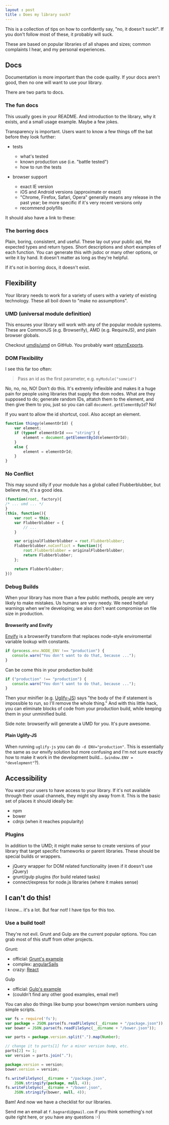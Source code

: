```yaml
---
layout : post
title : Does my library suck?
---
```

This is a collection of tips on how to confidently say, "no, it doesn't suck!".  If you don't follow most of these, it probably will suck.

These are based on popular libraries of all shapes and sizes; 
common complaints I hear, and my personal experiences.

## Docs

Documentation is more important than the code quality.  If your docs 
aren't good, then no one will want to use your library.

There are two parts to docs.

### The fun docs

This usually goes in your README.  And introduction to the library,
why it exists, and a small usage example.  Maybe a few jokes.

Transparency is important.  Users want to know a few things off the bat before they look further:

 - tests
   - what's tested
   - known production use (i.e. "battle tested")
   - how to run the tests

 - browser support
   - exact IE version
   - iOS and Android versions (approximate or exact)
   - "Chrome, Firefox, Safari, Opera" generally means any release in the past year; be more specific if it's very recent versions only
   - recommend polyfills

It should also have a link to these:

### The borring docs

Plain, boring, consistent, and useful.  These lay out your public api, 
the expected types and return types.  Short descriptions and short examples
of each function.  You can generate this with jsdoc or many other options,
or write it by hand.  It doesn't matter as long as they're helpful.

If it's not in borring docs, it doesn't exist.

## Flexibility

Your library needs to work for a variety of users with a variety 
of existing technology.  These all boil down to "make no assumptions".

### UMD (universal module definition)

This ensures your library will work with any of the popular module systems. 
These are CommonJS (e.g. Browserify), AMD (e.g. RequireJS), and plain browser
globals.

Checkout [umdjs/umd][1] on GitHub.  You probably want [returnExports][2].

### DOM Flexibility

I see this far too often:

> Pass an id as the first parameter, e.g. `myModule("someid")`

No, no, no, NO!  Don't do this.  It's extremly inflexible and 
makes it a huge pain for people using libraries that supply the dom nodes.  What are they supposed to do; generate random IDs, attatch them to the element, and then give them to you, just so you can call
`document.getElementById`?  No!

If you want to allow the id shortcut, cool.  Also accept an element.

```js
function thingy(elementOrId) {
    var element;
    if (typeof elementOrId === "string") {
        element = document.getElementById(elementOrId);
    }
    else {
        element = elementOrId;
    }
}
```

### No Conflict

This may sound silly if your module has a global called Flubberblubber, but
believe me, it's a good idea.

```js
(function(root, factory){
/* ... umd ... */
}
(this, function(){
    var root = this;
    var Flubberblubber = {
        // ...
    }

    var originalFlubberblubber = root.Flubberblubber;
    Flubberblubber.noConflict = function(){
        root.Flubberblubber = originalFlubberblubber;
        return Flubberblubber;
    };

    return Flubberblubber;
}))
```

### Debug Builds

When your library has more than a few public methods, people are very
likely to make mistakes.  Us humans are very needy.  We need helpful
warnings when we're developing; we also don't want compromise on
file size in production.

#### Browserify and Envify

[Envify][3] is a browserify transform that replaces node-style enviromental variable lookup with constants.

```js
if (process.env.NODE_ENV !== "production") {
   console.warn("You don't want to do that, because ...");
}
```

Can be come this in your production build:

```js
if ("production" !== "production") {
   console.warn("You don't want to do that, because ...");
}
```

Then your minifier (e.g. [Uglify-JS][4]) says "the body of the if statement
is impossible to run, so I'll remove the whole thing."  And with this 
little hack, you can eliminate blocks of code from your production build,
while keeping them in your unminified build.

Side note: browserify will generate a UMD for you.  It's pure awesome.

#### Plain Uglify-JS

When running `uglify-js` you can do `-d ENV="production"`.  This is essentially the same as our envify solution but more confusing and I'm
not sure exactly how to make it work in the development build... (`window.ENV = "development"`?).

## Accessibility

You want your users to have access to your library.  If it's not available
through their usual channels, they might shy away from it.  This is the basic set of places it should ideally be:

- npm
- bower
- cdnjs (when it reaches popularity)

### Plugins

In addition to the UMD; it might make sense to create versions of your 
library that target specific frameworks or parent libraries.  These should be special builds or wrappers.

- jQuery wrapper for DOM related functionality (even if it doesn't use jQuery)
- grunt/gulp plugins (for build related tasks)
- connect/express for node.js libraries (where it makes sense)

## I can't do this!

I know... it's a lot.  But fear not!  I have tips for this too.

### Use a build tool!

They're not evil.  Grunt and Gulp are the current popular options.
You can grab most of this stuff from other projects.

Grunt:

 - official: [Grunt's example][7]
 - complex: [angularSails][6]
 - crazy: [React][5]

Gulp 

 - official: [Gulp's example][8]
 - (couldn't find any other good examples, email me!)

You can also do things like bump your bower/npm version numbers
using simple scripts.

```js
var fs = require('fs');
var package = JSON.parse(fs.readFileSync(__dirname + "/package.json"));
var bower = JSON.parse(fs.readFileSync(__dirname + "/bower.json"));

var parts = package.version.split(".").map(Number);

// change it to parts[1] for a minor version bump, etc.
parts[2] += 1;
var version = parts.join(".");

package.version = version;
bower.version = version;

fs.writeFileSync(__dirname + "/package.json", 
    JSON.stringify(package, null, 4));
fs.writeFileSync(__dirname + "/bower.json", 
    JSON.stringify(bower, null, 4));
```

Bam!  And now we have a checklist for our libraries.

Send me an email at `f.bagnardi@gmail.com` if you think something's
not quite right here, or you have any questions :-)


[1]: https://github.com/umdjs/umd
[2]: https://github.com/umdjs/umd/blob/master/returnExports.js
[3]: https://github.com/hughsk/envify
[4]: https://github.com/mishoo/UglifyJS

[5]: https://github.com/facebook/react/blob/master/Gruntfile.js
[6]: https://github.com/balderdashy/angularSails/blob/master/Gruntfile.js
[7]: http://gruntjs.com/sample-gruntfile

[8]: https://github.com/gulpjs/gulp/blob/master/README.md
